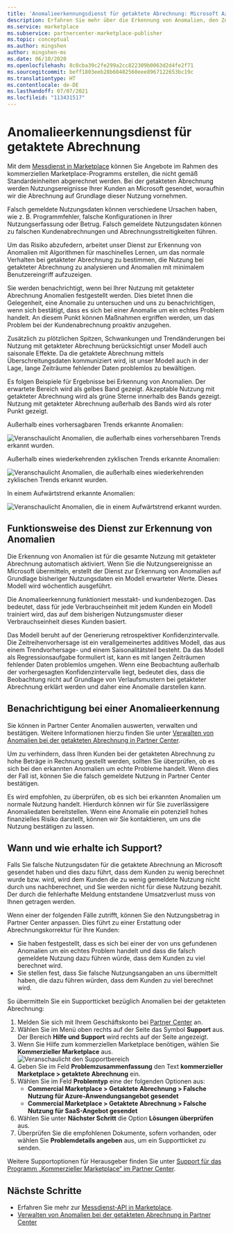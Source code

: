 ```yaml
---
title: 'Anomalieerkennungsdienst für getaktete Abrechnung: Microsoft Azure Marketplace'
description: Erfahren Sie mehr über die Erkennung von Anomalien, den Zeitpunkt des Versands von Benachrichtigungen, den Umgang damit und über Supportoptionen.
ms.service: marketplace
ms.subservice: partnercenter-marketplace-publisher
ms.topic: conceptual
ms.author: mingshen
author: mingshen-ms
ms.date: 06/10/2020
ms.openlocfilehash: 8c0cba39c2fe299a2cc822309b0063d2d4fe2f71
ms.sourcegitcommit: beff1803eeb28b60482560eee8967122653bc19c
ms.translationtype: HT
ms.contentlocale: de-DE
ms.lasthandoff: 07/07/2021
ms.locfileid: "113431517"
---
```

# <a name="anomaly-detection-service-for-metered-billing"></a>Anomalieerkennungsdienst für getaktete Abrechnung

Mit dem [Messdienst in Marketplace](../marketplace-metering-service-apis-faq.yml) können Sie Angebote im Rahmen des kommerziellen Marketplace-Programms erstellen, die nicht gemäß Standardeinheiten abgerechnet werden. Bei der getakteten Abrechnung werden Nutzungsereignisse Ihrer Kunden an Microsoft gesendet, woraufhin wir die Abrechnung auf Grundlage dieser Nutzung vornehmen.

Falsch gemeldete Nutzungsdaten können verschiedene Ursachen haben, wie z. B. Programmfehler, falsche Konfigurationen in Ihrer Nutzungserfassung oder Betrug. Falsch gemeldete Nutzungsdaten können zu falschen Kundenabrechnungen und Abrechnungsstreitigkeiten führen.

Um das Risiko abzufedern, arbeitet unser Dienst zur Erkennung von Anomalien mit Algorithmen für maschinelles Lernen, um das normale Verhalten bei getakteter Abrechnung zu bestimmen, die Nutzung bei getakteter Abrechnung zu analysieren und Anomalien mit minimalem Benutzereingriff aufzuzeigen.

Sie werden benachrichtigt, wenn bei Ihrer Nutzung mit getakteter Abrechnung Anomalien festgestellt werden. Dies bietet Ihnen die Gelegenheit, eine Anomalie zu untersuchen und uns zu benachrichtigen, wenn sich bestätigt, dass es sich bei einer Anomalie um ein echtes Problem handelt. An diesem Punkt können Maßnahmen ergriffen werden, um das Problem bei der Kundenabrechnung proaktiv anzugehen.

Zusätzlich zu plötzlichen Spitzen, Schwankungen und Trendänderungen bei Nutzung mit getakteter Abrechnung berücksichtigt unser Modell auch saisonale Effekte. Da die getaktete Abrechnung mittels Überschreitungsdaten kommuniziert wird, ist unser Modell auch in der Lage, lange Zeiträume fehlender Daten problemlos zu bewältigen.

Es folgen Beispiele für Ergebnisse bei Erkennung von Anomalien. Der erwartete Bereich wird als gelbes Band gezeigt. Akzeptable Nutzung mit getakteter Abrechnung wird als grüne Sterne innerhalb des Bands gezeigt. Nutzung mit getakteter Abrechnung außerhalb des Bands wird als roter Punkt gezeigt.  

Außerhalb eines vorhersagbaren Trends erkannte Anomalien:

![Veranschaulicht Anomalien, die außerhalb eines vorhersehbaren Trends erkannt wurden.](media/anomaly-1.png)

Außerhalb eines wiederkehrenden zyklischen Trends erkannte Anomalien:

![Veranschaulicht Anomalien, die außerhalb eines wiederkehrenden zyklischen Trends erkannt wurden.](media/anomaly-2.png)

In einem Aufwärtstrend erkannte Anomalien:

![Veranschaulicht Anomalien, die in einem Aufwärtstrend erkannt wurden.](media/anomaly-3.png)

## <a name="how-anomaly-detection-service-works"></a>Funktionsweise des Dienst zur Erkennung von Anomalien

Die Erkennung von Anomalien ist für die gesamte Nutzung mit getakteter Abrechnung automatisch aktiviert. Wenn Sie die Nutzungsereignisse an Microsoft übermitteln, erstellt der Dienst zur Erkennung von Anomalien auf Grundlage bisheriger Nutzungsdaten ein Modell erwarteter Werte. Dieses Modell wird wöchentlich ausgeführt.

Die Anomalieerkennung funktioniert messtakt- und kundenbezogen. Das bedeutet, dass für jede Verbrauchseinheit mit jedem Kunden ein Modell trainiert wird, das auf dem bisherigen Nutzungsmuster dieser Verbrauchseinheit dieses Kunden basiert.

Das Modell beruht auf der Generierung retrospektiver Konfidenzintervalle. Die Zeitreihenvorhersage ist ein verallgemeinertes additives Modell, das aus einem Trendvorhersage- und einem Saisonalitätsteil besteht. Da das Modell als Regressionsaufgabe formuliert ist, kann es mit langen Zeiträumen fehlender Daten problemlos umgehen. Wenn eine Beobachtung außerhalb der vorhergesagten Konfidenzintervalle liegt, bedeutet dies, dass die Beobachtung nicht auf Grundlage von Verlaufsmustern bei getakteter Abrechnung erklärt werden und daher eine Anomalie darstellen kann.

## <a name="anomaly-detection-notification"></a>Benachrichtigung bei einer Anomalieerkennung

Sie können in Partner Center Anomalien auswerten, verwalten und bestätigen. Weitere Informationen hierzu finden Sie unter [Verwalten von Anomalien bei der getakteten Abrechnung in Partner Center](../anomaly-detection.md).

Um zu verhindern, dass Ihren Kunden bei der getakteten Abrechnung zu hohe Beträge in Rechnung gestellt werden, sollten Sie überprüfen, ob es sich bei den erkannten Anomalien um echte Probleme handelt. Wenn dies der Fall ist, können Sie die falsch gemeldete Nutzung in Partner Center bestätigen.

Es wird empfohlen, zu überprüfen, ob es sich bei erkannten Anomalien um normale Nutzung handelt. Hierdurch können wir für Sie zuverlässigere Anomaliedaten bereitstellen. Wenn eine Anomalie ein potenziell hohes finanzielles Risiko darstellt, können wir Sie kontaktieren, um uns die Nutzung bestätigen zu lassen.

## <a name="when-and-how-to-get-support"></a>Wann und wie erhalte ich Support?

Falls Sie falsche Nutzungsdaten für die getaktete Abrechnung an Microsoft gesendet haben und dies dazu führt, dass dem Kunden zu wenig berechnet wurde bzw. wird, wird dem Kunden die zu wenig gemeldete Nutzung nicht durch uns nachberechnet, und Sie werden nicht für diese Nutzung bezahlt. Der durch die fehlerhafte Meldung entstandene Umsatzverlust muss von Ihnen getragen werden.

Wenn einer der folgenden Fälle zutrifft, können Sie den Nutzungsbetrag in Partner Center anpassen. Dies führt zu einer Erstattung oder Abrechnungskorrektur für Ihre Kunden:

- Sie haben festgestellt, dass es sich bei einer der von uns gefundenen Anomalien um ein echtes Problem handelt und dass die falsch gemeldete Nutzung dazu führen würde, dass dem Kunden zu viel berechnet wird.
- Sie stellen fest, dass Sie falsche Nutzungsangaben an uns übermittelt haben, die dazu führen würden, dass dem Kunden zu viel berechnet wird.

So übermitteln Sie ein Supportticket bezüglich Anomalien bei der getakteten Abrechnung:

1. Melden Sie sich mit Ihrem Geschäftskonto bei [Partner Center](https://go.microsoft.com/fwlink/?linkid=2165290) an.
1. Wählen Sie im Menü oben rechts auf der Seite das Symbol **Support** aus. Der Bereich **Hilfe und Support** wird rechts auf der Seite angezeigt.
1. Wenn Sie Hilfe zum kommerziellen Marketplace benötigen, wählen Sie **Kommerzieller Marketplace** aus.
   ![Veranschaulicht den Supportbereich](../media/support/commercial-marketplace-support-pane.png)
1. Geben Sie im Feld **Problemzusammenfassung** den Text **kommerzieller Marketplace > getaktete Abrechnung** ein.
1. Wählen Sie im Feld **Problemtyp** eine der folgenden Optionen aus:
    - **Commercial Marketplace > Getaktete Abrechnung > Falsche Nutzung für Azure-Anwendungsangebot gesendet**
    - **Commercial Marketplace > Getaktete Abrechnung > Falsche Nutzung für SaaS-Angebot gesendet**
1. Wählen Sie unter **Nächster Schritt** die Option **Lösungen überprüfen** aus.
1. Überprüfen Sie die empfohlenen Dokumente, sofern vorhanden, oder wählen Sie **Problemdetails angeben** aus, um ein Supportticket zu senden.

Weitere Supportoptionen für Herausgeber finden Sie unter [Support für das Programm „Kommerzieller Marketplace“ im Partner Center](../support.md).

## <a name="next-steps"></a>Nächste Schritte

- Erfahren Sie mehr zur [Messdienst-API in Marketplace](../marketplace-metering-service-apis.md).
- [Verwalten von Anomalien bei der getakteten Abrechnung in Partner Center](../anomaly-detection.md)